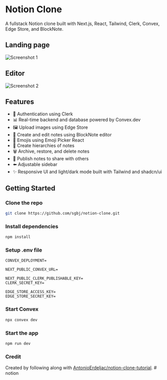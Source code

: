 # Notion Clone

A fullstack Notion clone built with Next.js, React, Tailwind, Clerk, Convex, Edge Store, and BlockNote.

## Landing page

![Screenshot 1](https://github.com/sgbj/notion-clone/assets/5178445/cc2bb741-4315-42f6-83f9-d1cfca072f0a)

## Editor

![Screenshot 2](https://github.com/sgbj/notion-clone/assets/5178445/592d8c74-6d3f-4dec-be20-dd5390fdf1be)

## Features

* 🔐 Authentication using Clerk
* 📊 Real-time backend and database powered by Convex.dev
* 🖼️ Upload images using Edge Store
* 📝 Create and edit notes using BlockNote editor
* 🙂 Emojis using Emoji Picker React
* 🌲 Create hierarchies of notes
* 🗑️ Archive, restore, and delete notes
* 📢 Publish notes to share with others
* ⬅️ Adjustable sidebar
* ✨ Responsive UI and light/dark mode built with Tailwind and shadcn/ui

## Getting Started

### Clone the repo

```bash
git clone https://github.com/sgbj/notion-clone.git
```

### Install dependencies

```bash
npm install
```

### Setup .env file

```env
CONVEX_DEPLOYMENT=

NEXT_PUBLIC_CONVEX_URL=

NEXT_PUBLIC_CLERK_PUBLISHABLE_KEY=
CLERK_SECRET_KEY=

EDGE_STORE_ACCESS_KEY=
EDGE_STORE_SECRET_KEY=
```

### Start Convex

```bash
npx convex dev
```

### Start the app

```bash
npm run dev
```

### Credit

Created by following along with [AntonioErdeljac/notion-clone-tutorial](https://github.com/AntonioErdeljac/notion-clone-tutorial).
#   n o t i o n  
 